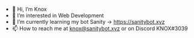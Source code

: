 - 👋 Hi, I’m Knox
- 👀 I’m interested in Web Development
- 🌱 I’m currently learning my bot Sanity → https://sanitybot.xyz
- 📫 How to reach me at knox@sanitybot.xyz or on Discord KNOX#3039

<!---
knox3039/knox3039 is a ✨ special ✨ repository because its `README.md` (this file) appears on your GitHub profile.
You can click the Preview link to take a look at your changes.
--->
